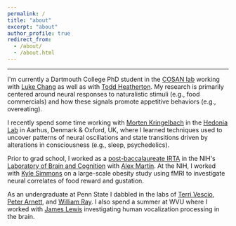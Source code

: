 ```yaml
---
permalink: /
title: "about"
excerpt: "about"
author_profile: true
redirect_from: 
  - /about/
  - /about.html
---
```


------
I'm currently a Dartmouth College PhD student in the [COSAN lab](http://cosanlab.com/) working with [Luke Chang](http://lukejchang.com/) as well as with [Todd Heatherton](https://www.dartmouth.edu/~heath/). My research is primarily centered around neural responses to naturalistic stimuli (e.g., food commercials) and how these signals promote appetitive behaviors (e.g., overeating). 

I recently spend some time working with [Morten Kringelbach](https://www.psych.ox.ac.uk/team/mlk) in the [Hedonia Lab](http://hedonia.kringelbach.org/) in Aarhus, Denmark & Oxford, UK, where I learned techniques used to uncover patterns of neural oscillations and state transitions driven by alterations in consciousness (e.g., sleep, psychedelics).

Prior to grad school, I worked as a [post-baccalaureate IRTA](https://www.training.nih.gov/programs/postbac_irta) in the NIH's [Laboratory of Brain and Cognition](https://www.nimh.nih.gov/labs-at-nimh/research-areas/clinics-and-labs/lbc/index.shtml) with [Alex Martin](https://www.nimh.nih.gov/labs-at-nimh/principal-investigators/alex-martin.shtml). At the NIH, I worked with [Kyle Simmons](http://www.laureateinstitute.org/kyle-simmons.html) on a large-scale obesity study using fMRI to investigate neural correlates of food reward and gustation.

As an undergraduate at Penn State I dabbled in the labs of [Terri Vescio](http://psych.la.psu.edu/directory/tkv1), [Peter Arnett](http://www.neuropsychologypsu.com/arnettlabhome/), and [William Ray](http://psych.la.psu.edu/directory/wjr). I also spend a summer at WVU where I worked with [James Lewis](http://neuroscience.wvu.edu/people/faculty/lewis) investigating human vocalization processing in the brain.
